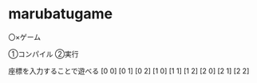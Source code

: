 # marubatugame
〇×ゲーム

①コンパイル
②実行

座標を入力することで遊べる
[0 0] [0 1] [0 2]
[1 0] [1 1] [1 2]
[2 0] [2 1] [2 2]
